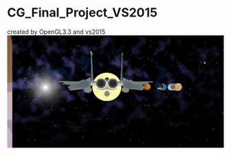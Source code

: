 # CG_Final_Project_VS2015
created by OpenGL3.3 and vs2015
 ![image](https://github.com/Richbabe/Richbabe.github.io/blob/master/img/%E8%AE%A1%E7%AE%97%E6%9C%BA%E5%9B%BE%E5%BD%A2%E5%AD%A6%E9%A1%B9%E7%9B%AE%E6%95%88%E6%9E%9C%E5%9B%BE/%E6%95%88%E6%9E%9C%E5%9B%BE3.png?raw=true)
 
